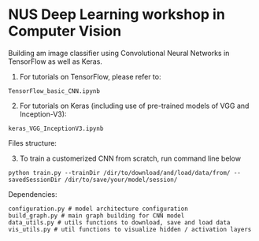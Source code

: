 # NUS Deep Learning workshop in Computer Vision
Building am image classifier using Convolutional Neural Networks in TensorFlow as well as Keras. 

1. For tutorials on TensorFlow, please refer to: 

```TensorFlow_basic_CNN.ipynb```

2. For tutorials on Keras (including use of pre-trained models of VGG and Inception-V3): 

```keras_VGG_InceptionV3.ipynb```

Files structure: 

3. To train a customerized CNN from scratch, run command line below 

```python train.py --trainDir /dir/to/download/and/load/data/from/ --savedSessionDir /dir/to/save/your/model/session/```

Dependencies: 

```
configuration.py # model architecture configuration 
build_graph.py # main graph building for CNN model 
data_utils.py # utils functions to download, save and load data 
vis_utils.py # util functions to visualize hidden / activation layers 
```






